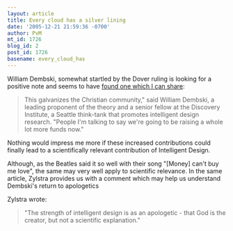 ```yaml
---
layout: article
title: Every cloud has a silver lining
date: '2005-12-21 21:59:36 -0700'
author: PvM
mt_id: 1726
blog_id: 2
post_id: 1726
basename: every_cloud_has
---
```

William Dembski, somewhat startled by the Dover ruling is looking for a positive note and seems to have [found one which I can share](http://seattlepi.nwsource.com/local/6420ap_evolution_debate.html):

> This galvanizes the Christian community," said William Dembski, a leading proponent of the theory and a senior fellow at the Discovery Institute, a Seattle think-tank that promotes intelligent design research. "People I'm talking to say we're going to be raising a whole lot more funds now."

Nothing would impress me more if these increased contributions could finally lead to a scientifically relevant contribution of Intelligent Design.

Although, as the Beatles said it so well with their song "\[Money\] can't buy me love", the same may very well apply to scientific relevance.
In the same article, Zylstra provides us with a comment which may help us understand Dembski's return to apologetics

Zylstra wrote:

> "The strength of intelligent design is as an apologetic - that God is the creator, but not a scientific explanation."
